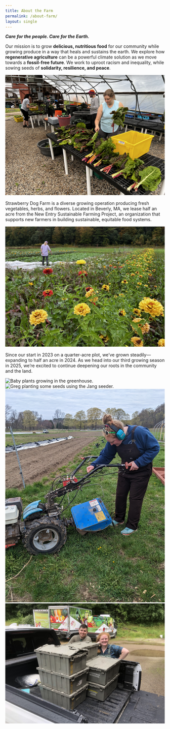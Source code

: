 ```yaml
---
title: About the Farm
permalink: /about-farm/
layout: single
---
```


***Care for the people. Care for the Earth.***

Our mission is to grow **delicious, nutritious food** for our community while growing produce in a way that heals and sustains the earth. We explore how **regenerative agriculture** can be a powerful climate solution as we move towards a **fossil-free future**. We work to uproot racism and inequality, while sowing seeds of **solidarity, resilience, and peace**.

![Laura and friends sorting Swiss chard.](/assets/images/swiss_chard_and_friends.jpg)

Strawberry Dog Farm is a diverse growing operation producing fresh vegetables, herbs, and flowers. Located in Beverly, MA, we lease half an acre from the New Entry Sustainable Farming Project, an organization that supports new farmers in building sustainable, equitable food systems.

![Zinnias growing in the field](/assets/images/zinnias_in_field.jpg)

Since our start in 2023 on a quarter-acre plot, we’ve grown steadily—expanding to half an acre in 2024. As we head into our third growing season in 2025, we’re excited to continue deepening our roots in the community and the land.

![Baby plants growing in the greenhouse.](/assets/images/seed_trays.jpg)
![Greg planting some seeds using the Jang seeder.](/assets/images/greg_jang.jpg)
![Laura revving up the walk-behind tractor.](/assets/images/laura_bcs.jpg)
![Laura and Greg with a successful harvest.](/assets/images/laura_greg_produce_boxes.jpg)
